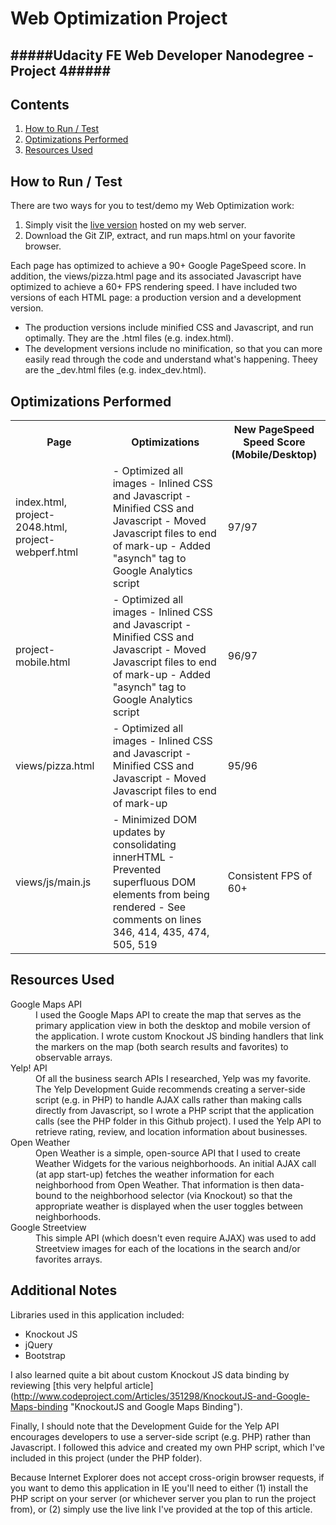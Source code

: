 Web Optimization Project
==================
#####Udacity FE Web Developer Nanodegree - Project 4#####
---

Contents
--------

1. [How to Run / Test](#chapter-1)  
2. [Optimizations Performed](#chapter-2)  
3. [Resources Used](#chapter-3)    

How to Run / Test <a id="chapter-1"></a>
-----------------
There are two ways for you to test/demo my Web Optimization work:    

1. Simply visit the [live version](http://www.sweetwaterhandball/opt/index.html "Web Optimization Project") hosted on my web server.  
2. Download the Git ZIP, extract, and run maps.html on your favorite browser. 

Each page has optimized to achieve a 90+ Google PageSpeed score. In addition, the views/pizza.html page and its associated Javascript have optimized to achieve a 60+ FPS rendering speed. I have included two versions of each HTML page: a production version and a development version.  
- The production versions include minified CSS and Javascript, and run optimally. They are the .html files (e.g. index.html).
- The development versions include no minification, so that you can more easily read through the code and understand what's happening. Theey are the _dev.html files (e.g. index_dev.html). 

Optimizations Performed <a id="chapter-2"></a>
----------
<table>
<tr><th>Page</th><th>Optimizations</th><th>New PageSpeed Speed Score (Mobile/Desktop)</th></tr>
<tr><td>index.html, project-2048.html, project-webperf.html</td>
<td>
- Optimized all images  
- Inlined CSS and Javascript  
- Minified CSS and Javascript  
- Moved Javascript files to end of mark-up  
- Added "asynch" tag to Google Analytics script
</td>
<td>97/97</td></tr>
<tr><td>project-mobile.html</td>
<td>
- Optimized all images  
- Inlined CSS and Javascript  
- Minified CSS and Javascript  
- Moved Javascript files to end of mark-up  
- Added "asynch" tag to Google Analytics script  
</td>
<td>96/97</td></tr>
<tr><td>views/pizza.html</td>
<td>
- Optimized all images  
- Inlined CSS and Javascript  
- Minified CSS and Javascript  
- Moved Javascript files to end of mark-up  
</td>
<td>95/96</td></tr>
<tr><td>views/js/main.js</td>
<td>
- Minimized DOM updates by consolidating innerHTML  
- Prevented superfluous DOM elements from being rendered  
- See comments on lines 346, 414, 435, 474, 505, 519  
</td>
<td>Consistent FPS of 60+</td></tr>
</table>

Resources Used <a id="chapter-3"></a>
---------
<dl><dt>Google Maps API</dt>
<dd>I used the Google Maps API to create the map that serves as the primary application view in both the desktop and mobile version of the application. I wrote custom Knockout JS binding handlers that link the markers on the map (both search results and favorites) to observable arrays.</dd>  

<dt>Yelp! API</dt>
<dd>Of all the business search APIs I researched, Yelp was my favorite. The Yelp Development Guide recommends creating a server-side script (e.g. in PHP) to handle AJAX calls rather than making calls directly from Javascript, so I wrote a PHP script that the application calls (see the PHP folder in this Github project). I used the Yelp API to retrieve rating, review, and location information about businesses.</dd>

<dt>Open Weather</dt>
<dd>Open Weather is a simple, open-source API that I used to create Weather Widgets for the various neighborhoods. An initial AJAX call (at app start-up) fetches the weather information for each neighborhood from Open Weather. That information is then data-bound to the neighborhood selector (via Knockout) so that the appropriate weather is displayed when the user toggles between neighborhoods.</dd>

<dt>Google Streetview</dt>
<dd>This simple API (which doesn't even require AJAX) was used to add Streetview images for each of the locations in the search and/or favorites arrays.</dd></dl>

Additional Notes <a id="chapter-4"></a>
----------------
Libraries used in this application included:  
- Knockout JS
- jQuery
- Bootstrap

I also learned quite a bit about custom Knockout JS data binding by reviewing [this very helpful article] (http://www.codeproject.com/Articles/351298/KnockoutJS-and-Google-Maps-binding "KnockoutJS and Google Maps Binding").  

Finally, I should note that the Development Guide for the Yelp API encourages developers to use a server-side script (e.g. PHP) rather than Javascript. I followed this advice and created my own PHP script, which I've included in this project (under the PHP folder).  

Because Internet Explorer does not accept cross-origin browser requests, if you want to demo this application in IE you'll need to either (1) install the PHP script on your server (or whichever server you plan to run the project from), or (2) simply use the live link I've provided at the top of this article.

